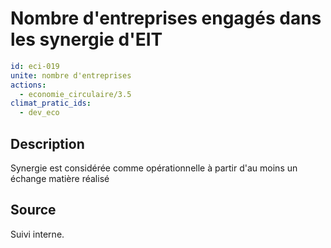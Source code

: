 # Nombre d'entreprises engagés dans les synergie d'EIT
```yaml
id: eci-019
unite: nombre d'entreprises
actions:
  - economie_circulaire/3.5
climat_pratic_ids:
  - dev_eco
```
## Description
Synergie est considérée comme opérationnelle à partir d'au moins un échange matière réalisé

## Source
Suivi interne.

